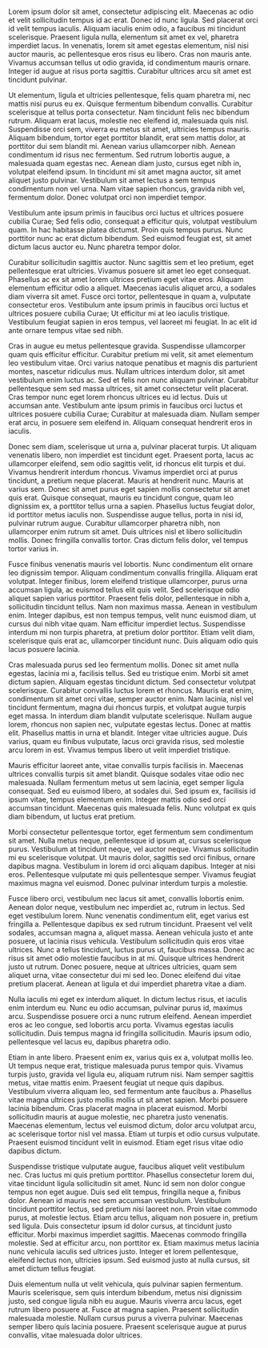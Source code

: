 ---
---

Lorem ipsum dolor sit amet, consectetur adipiscing elit. Maecenas ac odio et velit sollicitudin tempus id ac erat. Donec id nunc ligula. Sed placerat orci id velit tempus iaculis. Aliquam iaculis enim odio, a faucibus mi tincidunt scelerisque. Praesent ligula nulla, elementum sit amet ex vel, pharetra imperdiet lacus. In venenatis, lorem sit amet egestas elementum, nisl nisi auctor mauris, ac pellentesque eros risus eu libero. Cras non mauris ante. Vivamus accumsan tellus ut odio gravida, id condimentum mauris ornare. Integer id augue at risus porta sagittis. Curabitur ultrices arcu sit amet est tincidunt pulvinar.

Ut elementum, ligula et ultricies pellentesque, felis quam pharetra mi, nec mattis nisi purus eu ex. Quisque fermentum bibendum convallis. Curabitur scelerisque at tellus porta consectetur. Nam tincidunt felis nec bibendum rutrum. Aliquam erat lacus, molestie nec eleifend id, malesuada quis nisl. Suspendisse orci sem, viverra eu metus sit amet, ultricies tempus mauris. Aliquam bibendum, tortor eget porttitor blandit, erat sem mattis dolor, at porttitor dui sem blandit mi. Aenean varius ullamcorper nibh. Aenean condimentum id risus nec fermentum. Sed rutrum lobortis augue, a malesuada quam egestas nec. Aenean diam justo, cursus eget nibh in, volutpat eleifend ipsum. In tincidunt mi sit amet magna auctor, sit amet aliquet justo pulvinar. Vestibulum sit amet lectus a sem tempus condimentum non vel urna. Nam vitae sapien rhoncus, gravida nibh vel, fermentum dolor. Donec volutpat orci non imperdiet tempor.

Vestibulum ante ipsum primis in faucibus orci luctus et ultrices posuere cubilia Curae; Sed felis odio, consequat a efficitur quis, volutpat vestibulum quam. In hac habitasse platea dictumst. Proin quis tempus purus. Nunc porttitor nunc ac erat dictum bibendum. Sed euismod feugiat est, sit amet dictum lacus auctor eu. Nunc pharetra tempor dolor.

Curabitur sollicitudin sagittis auctor. Nunc sagittis sem et leo pretium, eget pellentesque erat ultricies. Vivamus posuere sit amet leo eget consequat. Phasellus ac ex sit amet lorem ultrices pretium eget vitae eros. Aliquam elementum efficitur odio a aliquet. Maecenas iaculis aliquet arcu, a sodales diam viverra sit amet. Fusce orci tortor, pellentesque in quam a, vulputate consectetur eros. Vestibulum ante ipsum primis in faucibus orci luctus et ultrices posuere cubilia Curae; Ut efficitur mi at leo iaculis tristique. Vestibulum feugiat sapien in eros tempus, vel laoreet mi feugiat. In ac elit id ante ornare tempus vitae sed nibh.

Cras in augue eu metus pellentesque gravida. Suspendisse ullamcorper quam quis efficitur efficitur. Curabitur pretium mi velit, sit amet elementum leo vestibulum vitae. Orci varius natoque penatibus et magnis dis parturient montes, nascetur ridiculus mus. Nullam ultrices interdum dolor, sit amet vestibulum enim luctus ac. Sed et felis non nunc aliquam pulvinar. Curabitur pellentesque sem sed massa ultrices, sit amet consectetur velit placerat. Cras tempor nunc eget lorem rhoncus ultrices eu id lectus. Duis ut accumsan ante. Vestibulum ante ipsum primis in faucibus orci luctus et ultrices posuere cubilia Curae; Curabitur at malesuada diam. Nullam semper erat arcu, in posuere sem eleifend in. Aliquam consequat hendrerit eros in iaculis.

Donec sem diam, scelerisque ut urna a, pulvinar placerat turpis. Ut aliquam venenatis libero, non imperdiet est tincidunt eget. Praesent porta, lacus ac ullamcorper eleifend, sem odio sagittis velit, id rhoncus elit turpis et dui. Vivamus hendrerit interdum rhoncus. Vivamus imperdiet orci at purus tincidunt, a pretium neque placerat. Mauris at hendrerit nunc. Mauris at varius sem. Donec sit amet purus eget sapien mollis consectetur sit amet quis erat. Quisque consequat, mauris eu tincidunt congue, quam leo dignissim ex, a porttitor tellus urna a sapien. Phasellus luctus feugiat dolor, id porttitor metus iaculis non. Suspendisse augue tellus, porta in nisi id, pulvinar rutrum augue. Curabitur ullamcorper pharetra nibh, non ullamcorper enim rutrum sit amet. Duis ultrices nisl et libero sollicitudin mollis. Donec fringilla convallis tortor. Cras dictum felis dolor, vel tempus tortor varius in.

Fusce finibus venenatis mauris vel lobortis. Nunc condimentum elit ornare leo dignissim tempor. Aliquam condimentum convallis fringilla. Aliquam erat volutpat. Integer finibus, lorem eleifend tristique ullamcorper, purus urna accumsan ligula, ac euismod tellus elit quis velit. Sed scelerisque odio aliquet sapien varius porttitor. Praesent felis dolor, pellentesque in nibh a, sollicitudin tincidunt tellus. Nam non maximus massa. Aenean in vestibulum enim. Integer dapibus, est non tempus tempus, velit nunc euismod diam, ut cursus dui nibh vitae quam. Nam efficitur imperdiet lectus. Suspendisse interdum mi non turpis pharetra, at pretium dolor porttitor. Etiam velit diam, scelerisque quis erat ac, ullamcorper tincidunt nunc. Duis aliquam odio quis lacus posuere lacinia.

Cras malesuada purus sed leo fermentum mollis. Donec sit amet nulla egestas, lacinia mi a, facilisis tellus. Sed eu tristique enim. Morbi sit amet dictum sapien. Aliquam egestas tincidunt dictum. Sed consectetur volutpat scelerisque. Curabitur convallis luctus lorem et rhoncus. Mauris erat enim, condimentum sit amet orci vitae, semper auctor enim. Nam lacinia, nisl vel tincidunt fermentum, magna dui rhoncus turpis, et volutpat augue turpis eget massa. In interdum diam blandit vulputate scelerisque. Nullam augue lorem, rhoncus non sapien nec, vulputate egestas lectus. Donec at mattis elit. Phasellus mattis in urna et blandit. Integer vitae ultricies augue. Duis varius, quam eu finibus vulputate, lacus orci gravida risus, sed molestie arcu lorem in est. Vivamus tempus libero ut velit imperdiet tristique.

Mauris efficitur laoreet ante, vitae convallis turpis facilisis in. Maecenas ultrices convallis turpis sit amet blandit. Quisque sodales vitae odio nec malesuada. Nullam fermentum metus ut sem lacinia, eget semper ligula consequat. Sed eu euismod libero, at sodales dui. Sed ipsum ex, facilisis id ipsum vitae, tempus elementum enim. Integer mattis odio sed orci accumsan tincidunt. Maecenas quis malesuada felis. Nunc volutpat ex quis diam bibendum, ut luctus erat pretium.

Morbi consectetur pellentesque tortor, eget fermentum sem condimentum sit amet. Nulla metus neque, pellentesque id ipsum at, cursus scelerisque purus. Vestibulum at tincidunt neque, vel auctor neque. Vivamus sollicitudin mi eu scelerisque volutpat. Ut mauris dolor, sagittis sed orci finibus, ornare dapibus magna. Vestibulum in lorem id orci aliquam dapibus. Integer at nisi eros. Pellentesque vulputate mi quis pellentesque semper. Vivamus feugiat maximus magna vel euismod. Donec pulvinar interdum turpis a molestie.

Fusce libero orci, vestibulum nec lacus sit amet, convallis lobortis enim. Aenean dolor neque, vestibulum nec imperdiet ac, rutrum in lectus. Sed eget vestibulum lorem. Nunc venenatis condimentum elit, eget varius est fringilla a. Pellentesque dapibus ex sed rutrum tincidunt. Praesent vel velit sodales, accumsan magna a, aliquet massa. Aenean vehicula justo et ante posuere, ut lacinia risus vehicula. Vestibulum sollicitudin quis eros vitae ultrices. Nunc a tellus tincidunt, luctus purus ut, faucibus massa. Donec ac risus sit amet odio molestie faucibus in at mi. Quisque ultrices hendrerit justo ut rutrum. Donec posuere, neque at ultrices ultricies, quam sem aliquet urna, vitae consectetur dui mi sed leo. Donec eleifend dui vitae pretium placerat. Aenean at ligula et dui imperdiet pharetra vitae a diam.

Nulla iaculis mi eget ex interdum aliquet. In dictum lectus risus, et iaculis enim interdum eu. Nunc eu odio accumsan, pulvinar purus id, maximus arcu. Suspendisse posuere orci a nunc rutrum eleifend. Aenean imperdiet eros ac leo congue, sed lobortis arcu porta. Vivamus egestas iaculis sollicitudin. Duis tempus magna id fringilla sollicitudin. Mauris ipsum odio, pellentesque vel lacus eu, dapibus pharetra odio.

Etiam in ante libero. Praesent enim ex, varius quis ex a, volutpat mollis leo. Ut tempus neque erat, tristique malesuada purus tempor quis. Vivamus turpis justo, gravida vel ligula eu, aliquam rutrum nisi. Nam semper sagittis metus, vitae mattis enim. Praesent feugiat ut neque quis dapibus. Vestibulum viverra aliquam leo, sed fermentum ante faucibus a. Phasellus vitae magna ultrices justo mollis mollis ut sit amet sapien. Morbi posuere lacinia bibendum. Cras placerat magna in placerat euismod. Morbi sollicitudin mauris at augue molestie, nec pharetra justo venenatis. Maecenas elementum, lectus vel euismod dictum, dolor arcu volutpat arcu, ac scelerisque tortor nisl vel massa. Etiam ut turpis et odio cursus vulputate. Praesent euismod tincidunt velit in euismod. Etiam eget risus vitae odio dapibus dictum.

Suspendisse tristique vulputate augue, faucibus aliquet velit vestibulum nec. Cras luctus mi quis pretium porttitor. Phasellus consectetur lorem dui, vitae tincidunt ligula sollicitudin sit amet. Nunc id sem non dolor congue tempus non eget augue. Duis sed elit tempus, fringilla neque a, finibus dolor. Aenean id mauris nec sem accumsan vestibulum. Vestibulum tincidunt porttitor lectus, sed pretium nisi laoreet non. Proin vitae commodo purus, at molestie lectus. Etiam arcu tellus, aliquam non posuere in, pretium sed ligula. Duis consectetur ipsum id dolor cursus, at tincidunt justo efficitur. Morbi maximus imperdiet sagittis. Maecenas commodo fringilla molestie. Sed at efficitur arcu, non porttitor ex. Etiam maximus metus lacinia nunc vehicula iaculis sed ultrices justo. Integer et lorem pellentesque, eleifend lectus non, ultricies ipsum. Sed euismod justo at nulla cursus, sit amet dictum tellus feugiat.

Duis elementum nulla ut velit vehicula, quis pulvinar sapien fermentum. Mauris scelerisque, sem quis interdum bibendum, metus nisi dignissim justo, sed congue ligula nibh eu augue. Mauris viverra arcu lacus, eget rutrum libero posuere at. Fusce at magna sapien. Praesent sollicitudin malesuada molestie. Nullam cursus purus a viverra pulvinar. Maecenas semper libero quis lacinia posuere. Praesent scelerisque augue at purus convallis, vitae malesuada dolor ultrices.
